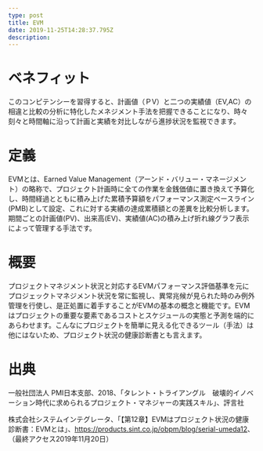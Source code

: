 ```yaml
---
type: post
title: EVM
date: 2019-11-25T14:28:37.795Z
description:
---
```

# ベネフィット

このコンピテンシーを習得すると、計画値（ＰV）と二つの実績値（EV,AC）の相違と比較の分析に特化したメネジメント手法を把握できることになり、時々刻々と時間軸に沿って計画と実績を対比しながら進捗状況を監視できます。



# 定義

EVMとは、Earned Value Management（アーンド・バリュー・マネージメント）の略称で、プロジェクト計画時に全ての作業を金銭価値に置き換えて予算化し、時間経過とともに積み上げた累積予算額をパフォーマンス測定ベースライン(PMB)として設定、これに対する実績の達成累積額との差異を比較分析します。期間ごとの計画値(PV)、出来高(EV)、実績値(AC)の積み上げ折れ線グラフ表示によって管理する手法です。



# 概要

プロジェクトマネジメント状況と対応するEVMパフォーマンス評価基準を元にプロジェックトマネジメント状況を常に監視し、異常兆候が見られた時のみ例外管理を行使し、是正処置に着手することがEVMの基本の概念と機能です。EVMはプロジェクトの重要な要素であるコストとスケジュールの実態と予測を端的にあらわせます。こんなにプロジェクトを簡単に見える化できるツール（手法）は他にはないため、プロジェクト状況の健康診断書とも言えます。


# 出典

一般社団法人 PMI日本支部、2018、「タレント・トライアングル　破壊的イノベーション時代に求められるプロジェクト・マネジャーの実践スキル」、評言社

株式会社システムインテグレータ、「【第12章】EVMはプロジェクト状況の健康診断書：EVMとは」、<https://products.sint.co.jp/obpm/blog/serial-umeda12>、（最終アクセス2019年11月20日）
